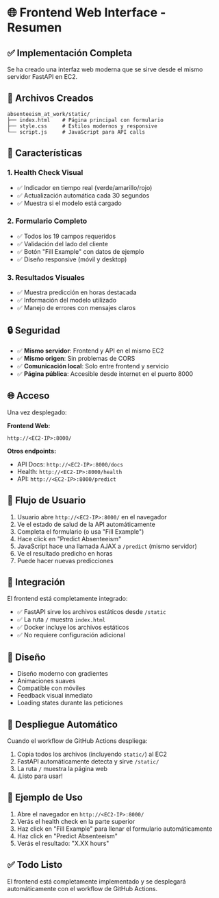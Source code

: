 # 🌐 Frontend Web Interface - Resumen

## ✅ Implementación Completa

Se ha creado una interfaz web moderna que se sirve desde el mismo servidor FastAPI en EC2.

## 📁 Archivos Creados

```
absenteeism_at_work/static/
├── index.html    # Página principal con formulario
├── style.css     # Estilos modernos y responsive
└── script.js     # JavaScript para API calls
```

## 🎯 Características

### 1. Health Check Visual
- ✅ Indicador en tiempo real (verde/amarillo/rojo)
- ✅ Actualización automática cada 30 segundos
- ✅ Muestra si el modelo está cargado

### 2. Formulario Completo
- ✅ Todos los 19 campos requeridos
- ✅ Validación del lado del cliente
- ✅ Botón "Fill Example" con datos de ejemplo
- ✅ Diseño responsive (móvil y desktop)

### 3. Resultados Visuales
- ✅ Muestra predicción en horas destacada
- ✅ Información del modelo utilizado
- ✅ Manejo de errores con mensajes claros

## 🔒 Seguridad

- ✅ **Mismo servidor**: Frontend y API en el mismo EC2
- ✅ **Mismo origen**: Sin problemas de CORS
- ✅ **Comunicación local**: Solo entre frontend y servicio
- ✅ **Página pública**: Accesible desde internet en el puerto 8000

## 🌐 Acceso

Una vez desplegado:

**Frontend Web:**
```
http://<EC2-IP>:8000/
```

**Otros endpoints:**
- API Docs: `http://<EC2-IP>:8000/docs`
- Health: `http://<EC2-IP>:8000/health`
- API: `http://<EC2-IP>:8000/predict`

## 📝 Flujo de Usuario

1. Usuario abre `http://<EC2-IP>:8000/` en el navegador
2. Ve el estado de salud de la API automáticamente
3. Completa el formulario (o usa "Fill Example")
4. Hace click en "Predict Absenteeism"
5. JavaScript hace una llamada AJAX a `/predict` (mismo servidor)
6. Ve el resultado predicho en horas
7. Puede hacer nuevas predicciones

## 🔧 Integración

El frontend está completamente integrado:

- ✅ FastAPI sirve los archivos estáticos desde `/static`
- ✅ La ruta `/` muestra `index.html`
- ✅ Docker incluye los archivos estáticos
- ✅ No requiere configuración adicional

## 🎨 Diseño

- Diseño moderno con gradientes
- Animaciones suaves
- Compatible con móviles
- Feedback visual inmediato
- Loading states durante las peticiones

## 🚀 Despliegue Automático

Cuando el workflow de GitHub Actions despliega:

1. Copia todos los archivos (incluyendo `static/`) al EC2
2. FastAPI automáticamente detecta y sirve `/static/`
3. La ruta `/` muestra la página web
4. ¡Listo para usar!

## 📱 Ejemplo de Uso

1. Abre el navegador en `http://<EC2-IP>:8000/`
2. Verás el health check en la parte superior
3. Haz click en "Fill Example" para llenar el formulario automáticamente
4. Haz click en "Predict Absenteeism"
5. Verás el resultado: "X.XX hours"

## ✅ Todo Listo

El frontend está completamente implementado y se desplegará automáticamente con el workflow de GitHub Actions.

